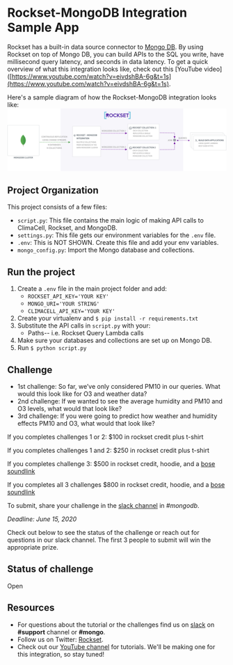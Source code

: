 # Rockset-MongoDB Integration Sample App
Rockset has  a built-in data source connector to [Mongo DB]([https://www.mongodb.com/](https://www.mongodb.com/)).  By using Rockset on top of Mongo DB, you can build APIs to the SQL you write, have millisecond query latency, and seconds in data latency. To get a quick overview of what this integration looks like, check out this [YouTube video]([https://www.youtube.com/watch?v=eivdshBA-6g&t=1s](https://www.youtube.com/watch?v=eivdshBA-6g&t=1s).

Here's a sample diagram of how the Rockset-MongoDB integration looks like:
![Rockset-MongoDB Diagram](mongo_horizontal_bgcolor_2x.png)

## Project Organization
This project consists of a few files:
- `script.py`: This file contains the main logic of making API calls to ClimaCell, Rockset, and MongoDB.
- `settings.py`: This file gets our environment variables for the `.env` file.
- `.env`: This is NOT SHOWN. Create this file and add your env variables.
- `mongo_config.py`: Import the Mongo database and collections.

## Run the project

1.  Create a `.env` file in the main project folder and add:
      - `ROCKSET_API_KEY='YOUR KEY'`
      - `MONGO_URI='YOUR STRING'`
      - `CLIMACELL_API_KEY='YOUR KEY'`
2. Create your virtualenv and  `$ pip install -r requirements.txt`
3. Substitute the API calls in `script.py` with your:
    - Paths-- i.e. Rockset Query Lambda calls
4. Make sure your databases and collections are set up on Mongo DB.
5. Run `$ python script.py`

## Challenge
- 1st challenge: So far, we’ve only considered PM10 in our queries. What would this look like for O3 and weather data?
- 2nd challenge: If we wanted to see the average humidity and PM10 and O3 levels, what would that look like?
- 3rd challenge: If you were going to predict how weather and humidity effects PM10 and O3, what would that look like?

If you completes challenges 1 or 2: $100 in rockset credit plus t-shirt

If you completes challenges 1 and 2: $250  in rockset credit plus t-shirt

If you completes challenge 3: $500 in rockset credit, hoodie, and a [bose soundlink](https://www.bose.com/en_us/products/speakers/portable_speakers/soundlink-micro.html#v=soundlink_micro_black)

If you completes all 3 challenges $800 in rockset credit, hoodie, and a [bose soundlink](https://www.bose.com/en_us/products/speakers/portable_speakers/soundlink-micro.html#v=soundlink_micro_black)

To submit, share your challenge in the [slack channel](http://bit.ly/rockset-community-channel) in *#mongodb*.

*Deadline: June 15, 2020*

Check out below to see the status of the challenge or reach out for questions in our slack channel. The first 3 people to submit will win the appropriate prize.

## Status of challenge
Open

## Resources
- For questions about the tutorial or the challenges find us on [slack](https://bit.ly/rockset-channel) on  **#support** channel or **#mongo**.
- Follow us on Twitter: [Rockset]([https://twitter.com/RocksetCloud](https://twitter.com/RocksetCloud)).
- Check out our [YouTube channel]([https://www.youtube.com/channel/UCy4qLzJ7yuEmsIN2Mm5Pn-w](https://www.youtube.com/channel/UCy4qLzJ7yuEmsIN2Mm5Pn-w)) for tutorials.  We'll be making one for this integration, so stay tuned!
